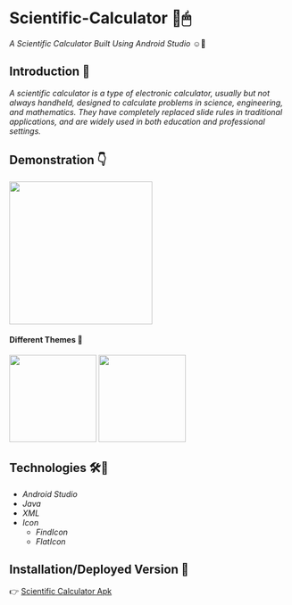 # Scientific-Calculator :calling:🖱
*A Scientific Calculator Built Using Android Studio* ☺🤞

## Introduction 🔗
*A scientific calculator is a type of electronic calculator, usually but not always handheld, designed to calculate problems in science, engineering, and mathematics. They have completely replaced slide rules in traditional applications, and are widely used in both education and professional settings.*

## Demonstration 👇

<p align="left">
  <img width="256" src="https://github.com/Ruhul12/Scientific-Calculator/blob/main/Sci-Calc.gif">
</p>


<div align="left">
  <h4 align="left">Different Themes 🙂</h4>
  <img width="156" src="https://github.com/Ruhul12/Scientific-Calculator/blob/main/img/design-3.png">
  <img width="156" src="https://github.com/Ruhul12/Scientific-Calculator/blob/main/img/design.png">
</div>
                                                                  
## Technologies 🛠🚀

* *Android Studio*
* *Java*
* *XML*
* *Icon*
  * *FindIcon*
  * *FlatIcon*

## Installation/Deployed Version 💉

 👉 [Scientific Calculator Apk](https://github.com/Ruhul12/Scientific-Calculator/blob/main/app-release.apk)

 
